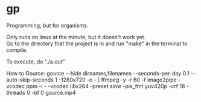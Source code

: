 # gp
Programming, but for organisms.

Only runs on linux at the minute, but it doesn't work yet.  
Go to the directory that the project is in and run "make" in the terminal to compile.

To execute, do "./a.out"

How to Gource: gource --hide dirnames,filenames --seconds-per-day 0.1 --auto-skip-seconds 1 -1280x720 -o - | ffmpeg -y -r 60 -f image2pipe -vcodec ppm -i - -vcodec libx264 -preset slow -pix_fmt yuv420p -crf 18 -threads 0 -bf 0 gource.mp4
